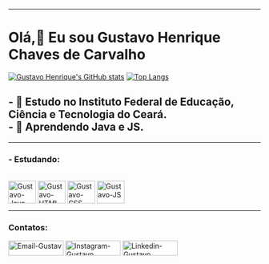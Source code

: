 <hr>
<h1> Olá,👋 Eu sou Gustavo Henrique Chaves de Carvalho </h1>

[![Gustavo Henrique's GitHub stats](https://github-readme-stats.vercel.app/api?username=GustavoHenrique07&hide=issues&icons=true&theme=dark)](https://github.com/GustavoHenrique07/github-readme-stats)
[![Top Langs](https://github-readme-stats.vercel.app/api/top-langs/?username=GustavoHenrique07&layout=compact&theme=dark)](https://github.com/GustavoHenrique07/github-readme-stats)

<h2>
- 🔭 Estudo no Instituto Federal de Educação, Ciência e Tecnologia do Ceará. <br>
- 🌱 Aprendendo Java e JS.
</h2>

<hr>

<h3>
  - Estudando: 
</h3>

<div>
  <br>
  <img align="center" alt="Gustavo-Java" height="45" width="55" src="https://cdn.jsdelivr.net/gh/devicons/devicon/icons/java/java-original.svg" />
  <img align="center" alt="Gustavo-HTML" height="45" width="55" src="https://cdn.jsdelivr.net/gh/devicons/devicon/icons/html5/html5-original.svg" />
  <img align="center" alt="Gustavo-CSS" height="45" width="55" src="https://cdn.jsdelivr.net/gh/devicons/devicon/icons/css3/css3-original.svg" />
  <img align= "center" alt="Gustavo-JS" height="45" width="55" src="https://cdn.jsdelivr.net/gh/devicons/devicon/icons/javascript/javascript-plain.svg" />
</h3>
  </div>
  <hr>

  <h3>Contatos:</h3>
<div>
<a target="_blank" href="mailto:gustavohcc68@gmail.com"> <img height="30" width="110" alt="Email-Gustav" src="https://img.shields.io/badge/Gmail-D14836?style=for-the  badge&logo=gmail&logoColor=white"/></a>
<a target="_blank" href="https://www.instagram.com/_gustavohcc_/"> <img height="30" width="110" alt="Instagram-Gustavo" src="https://img.shields.io/badge/Instagram-E4405F?style=for-the-badge&logo=instagram&logoColor=white"/></a> 
<a target="_blank" href="https://www.linkedin.com/in/gustavo-henrique-chaves-de-carvalho-b990b6276/"> <img height="30" width="110" alt="Linkedin-Gustavo" src="https://img.shields.io/badge/LinkedIn-0077B5?style=for-the-badge&logo=linkedin&logoColor=white"/></a>

</div>

